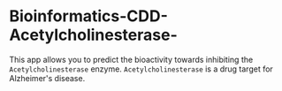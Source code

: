 # Bioinformatics-CDD-Acetylcholinesterase-
This app allows you to predict the bioactivity towards inhibiting the `Acetylcholinesterase` enzyme. `Acetylcholinesterase` is a drug target for Alzheimer's disease.
